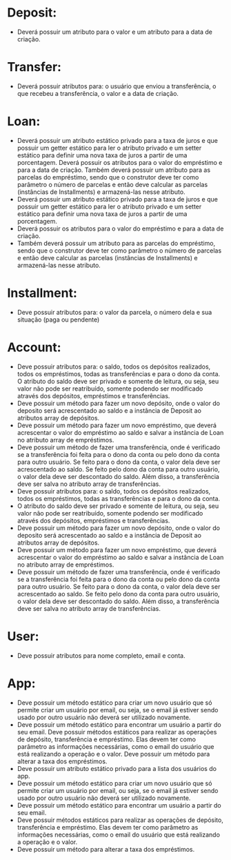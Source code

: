 # Deposit: 

- Deverá possuir um atributo para o valor e um atributo para a data de criação.

# Transfer: 

- Deverá possuir atributos para: o usuário que enviou a transferência, o que recebeu a transferência, o valor e a data de criação.

# Loan: 

- Deverá possuir um atributo estático privado para a taxa de juros e que possuir um getter estático para ler o atributo privado e um setter estático para definir uma nova taxa de juros a partir de uma porcentagem. Deverá possuir os atributos para o valor do empréstimo e para a data de criação. Também deverá possuir um atributo para as parcelas do empréstimo, sendo que o construtor deve ter como parâmetro o número de parcelas e então deve calcular as parcelas (instâncias de Installments) e armazená-las nesse atributo.
- Deverá possuir um atributo estático privado para a taxa de juros e que possuir um getter estático para ler o atributo privado e um setter estático para definir uma nova taxa de juros a partir de uma porcentagem.
- Deverá possuir os atributos para o valor do empréstimo e para a data de criação.
- Também deverá possuir um atributo para as parcelas do empréstimo, sendo que o construtor deve ter como parâmetro o número de parcelas e então deve calcular as parcelas (instâncias de Installments) e armazená-las nesse atributo.

# Installment: 

- Deve possuir atributos para: o valor da parcela, o número dela e sua situação (paga ou pendente)

# Account: 

- Deve possuir atributos para: o saldo, todos os depósitos realizados, todos os empréstimos, todas as transferências e para o dono da conta. O atributo do saldo deve ser privado e somente de leitura, ou seja, seu valor não pode ser reatribuído, somente podendo ser modificado através dos depósitos, empréstimos e transferências. 
- Deve possuir um método para fazer um novo depósito, onde o valor do deposito será acrescentado ao saldo e a instância de Deposit ao atributos array de depósitos. 
- Deve possuir um método para fazer um novo empréstimo, que deverá acrescentar o valor do empréstimo ao saldo e salvar a instância de Loan no atributo array de empréstimos. 
- Deve possuir um método de fazer uma transferência, onde é verificado se a transferência foi feita para o dono da conta ou pelo dono da conta para outro usuário. Se feito para o dono da conta, o valor dela deve ser acrescentado ao saldo. Se feito pelo dono da conta para outro usuário, o valor dela deve ser descontado do saldo. Além disso, a transferência deve ser salva no atributo array de transferências.
- Deve possuir atributos para: o saldo, todos os depósitos realizados, todos os empréstimos, todas as transferências e para o dono da conta.
- O atributo do saldo deve ser privado e somente de leitura, ou seja, seu valor não pode ser reatribuído, somente podendo ser modificado através dos depósitos, empréstimos e transferências.
- Deve possuir um método para fazer um novo depósito, onde o valor do deposito será acrescentado ao saldo e a instância de Deposit ao atributos array de depósitos.
- Deve possuir um método para fazer um novo empréstimo, que deverá acrescentar o valor do empréstimo ao saldo e salvar a instância de Loan no atributo array de empréstimos.
- Deve possuir um método de fazer uma transferência, onde é verificado se a transferência foi feita para o dono da conta ou pelo dono da conta para outro usuário. Se feito para o dono da conta, o valor dela deve ser acrescentado ao saldo. Se feito pelo dono da conta para outro usuário, o valor dela deve ser descontado do saldo. Além disso, a transferência deve ser salva no atributo array de transferências.

# User: 
- Deve possuir atributos para nome completo, email e conta.
 
# App: 
- Deve possuir um método estático para criar um novo usuário que só permite criar um usuário por email, ou seja, se o email já estiver sendo usado por outro usuário não deverá ser utilizado novamente. 
- Deve possuir um método estático para encontrar um usuário a partir do seu email. Deve possuir métodos estáticos para realizar as operações de depósito, transferência e empréstimo. Elas devem ter como parâmetro as informações necessárias, como o email do usuário que está realizando a operação e o valor. Deve possuir um método para alterar a taxa dos empréstimos.
- Deve possuir um atributo estático privado para a lista dos usuários do app.
- Deve possuir um método estático para criar um novo usuário que só permite criar um usuário por email, ou seja, se o email já estiver sendo usado por outro usuário não deverá ser utilizado novamente.
- Deve possuir um método estático para encontrar um usuário a partir do seu email.
- Deve possuir métodos estáticos para realizar as operações de depósito, transferência e empréstimo. Elas devem ter como parâmetro as informações necessárias, como o email do usuário que está realizando a operação e o valor.
- Deve possuir um método para alterar a taxa dos empréstimos.